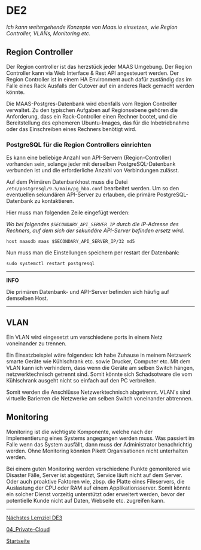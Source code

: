 # DE2
*Ich kann weitergehende Konzepte von Maas.io einsetzen, wie Region Controller, VLANs, Monitoring etc.*

## Region Controller

Der Region controller ist das herzstück jeder MAAS Umgebung. Der Region Controller kann via Web Interface & Rest API angesteuert werden. 
Der Region Controller ist in einem HA Environment auch dafür zuständig das im Falle eines Rack Ausfalls der Cutover auf ein anderes Rack gemacht werden könnte. 

Die MAAS-Postgres-Datenbank wird ebenfalls vom Region Controller verwaltet. Zu den typischen Aufgaben auf Regionsebene gehören die Anforderung, dass ein Rack-Controller einen Rechner bootet, und die Bereitstellung des ephemeren Ubuntu-Images, das für die Inbetriebnahme oder das Einschreiben eines Rechners benötigt wird.

### PostgreSQL für die Region Controllers einrichten

Es kann eine beliebige Anzahl von API-Servern (Region-Controller) vorhanden sein, solange jeder mit derselben PostgreSQL-Datenbank verbunden ist und die erforderliche Anzahl von Verbindungen zulässt.

Auf dem Primären Datenbankhost muss die Datei `/etc/postgresql/9.5/main/pg_hba.conf` bearbeitet werden. Um so den eventuellen sekundären API-Server zu erlauben, die primäre PostgreSQL-Datenbank zu kontaktieren.

Hier muss man folgenden Zeile eingefügt werden:

*Wo bei folgendes `$SECONDARY_API_SERVER_IP` durch die IP-Adresse des Rechners, auf dem sich der sekundäre API-Server befinden ersetz wird.*

`host maasdb maas $SECONDARY_API_SERVER_IP/32 md5`

Nun muss man die Einstellungen speichern per restart der Datenbank:

`sudo systemctl restart postgresql`

---
**INFO**

Die primären Datenbank- und API-Server befinden sich häufig auf demselben Host.

---





## VLAN

Ein VLAN wird eingesetzt um verschiedene ports in einem Netz voneinander zu trennen. 

Ein Einsatzbeispiel wäre folgendes: 
Ich habe Zuhause in meinem Netzwerk smarte Geräte wie Kühlschrank etc. sowie Drucker, Computer etc. 
Mit dem VLAN kann ich verhindern, dass wenn die Geräte am selben Switch hängen, netzwerktechnisch getrennt sind. 
Somit könnte sich Schadsotware die vom Kühlschrank ausgeht nicht so einfach auf den PC verbreiten. 

Somit werden die Anschlüsse Netzwerktechnisch abgetrennt. VLAN's sind virtuelle Barierren die Netzwerke am selben Switch voneinander abtrennen. 


## Monitoring

Monitoring ist die wichtigste Komponente, welche nach der Implementierung eines Systems angegangen werden muss. 
Was passiert im Falle wenn das System ausfällt, dann muss der Administrator benachrichtig werden. Ohne Monitoring könnten Pikett Organisationen nicht unterhalten werden. 

Bei einem guten Monitoring werden verschiedene Punkte gemonitored wie Disaster Fälle, Server ist abgestürzt, Service läuft nicht auf dem Server. Oder auch proaktive Faktoren wie, zbsp. die Platte eines Fileservers, die Auslastung der CPU oder RAM auf einem Applikationsserver. Somit könnte ein solcher Dienst vorzeitig unterstützt oder erweitert werden, bevor der potentielle Kunde nicht auf Daten, Webseite etc. zugreifen kann. 
___

[Nächstes Lernziel DE3](../04_Private-Cloud/DE3.md)

[04_Private-Cloud](../04_Private-Cloud)

[Startseite](https://github.com/ask-yo-girl-about-me/Project-Future)
